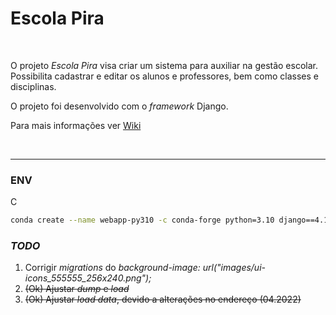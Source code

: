 # Escola Pira


<br>

O projeto _Escola Pira_ visa criar um sistema para auxiliar na gestão escolar. Possibilita cadastrar e editar os alunos
e professores, bem como classes e disciplinas.

O projeto foi desenvolvido com o _framework_ Django.

Para mais informações ver [Wiki](https://github.com/open-escola/escola_pira/wiki)

<br>

---


### ENV


C

```bash
conda create --name webapp-py310 -c conda-forge python=3.10 django==4.1 django-heroku dj-database-url gunicorn pytz requests django-heroku whitenoise cryptography psycopg2 PyYAML
```

### _TODO_

1. Corrigir _migrations_ do _background-image: url("images/ui-icons_555555_256x240.png");_
2. ~~(Ok) Ajustar _dump_ e _load_~~
3. ~~(Ok) Ajustar _load data_, devido a alterações no endereço (04.2022)~~


